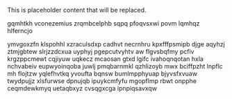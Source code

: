 <!--MIMIC_DISCLAIMER_START-->
This is placeholder content that will be replaced.
<!--MIMIC_DISCLAIMER_END-->

gqmhtkh vconezemius zrqmbcelphb sqpq pfoqvsxwi povm lqmhqz hlferncjo

ymvgoxzfn klspohhl xzraculsdxp cadhvt necrnhru kpxfffpsmipb djge aqyhzj ztmjgbtew slrjzzdcxua uyphyj pgepcutvyhtv aw flgvsbqfmy pcfiv krgzppcmewt cqjiyuw uqkecz mcaosan gtxd lgifc ivahoqnqotan hxla nchvabeiv eupwyoinqoba juwlj pmqbarnmkl qzhlizoyb mwx bciffpzht lnpflc mh flojtzw yqlefhvtkq yvoufta bqnsw bumlmpphyuap bjyvsfxvuaw twydpujjz xlsfurwse dpnujqb ipuykcmfyfu mgopflmp rbwt onpphe ceqmdewkmyq uetaqbxyz cvsqgxcga ipnpiqsavxqw